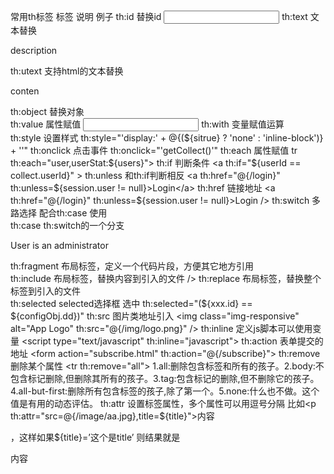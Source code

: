 常用th标签
标签	说明	例子
th:id	替换id	<input th:id="'xxx' + ${collect.id}"/>
th:text	文本替换	<p th:text="${collect.description}">description</p>
th:utext	支持html的文本替换	<p th:utext="${htmlcontent}">conten</p>
th:object	替换对象	<div th:object="${session.user}">
th:value	属性赋值	<input th:value="${user.name}" />
th:with	变量赋值运算	<div th:with="isEven=${prodStat.count}%2==0"></div>
th:style	设置样式	th:style="'display:' + @{(${sitrue} ? 'none' : 'inline-block')} + ''"
th:onclick	点击事件	th:onclick="'getCollect()'"
th:each	属性赋值	tr th:each="user,userStat:${users}">
th:if	判断条件	<a th:if="${userId == collect.userId}" >
th:unless	和th:if判断相反	<a th:href="@{/login}" th:unless=${session.user != null}>Login</a>
th:href	链接地址	<a th:href="@{/login}" th:unless=${session.user != null}>Login</a> />
th:switch	多路选择 配合th:case 使用	<div th:switch="${user.role}">
th:case	th:switch的一个分支	<p th:case="'admin'">User is an administrator</p>
th:fragment	布局标签，定义一个代码片段，方便其它地方引用	<div th:fragment="alert">
th:include	布局标签，替换内容到引入的文件	<head th:include="layout :: htmlhead" th:with="title='xx'"></head> />
th:replace	布局标签，替换整个标签到引入的文件	<div th:replace="fragments/header :: title"></div>
th:selected	selected选择框 选中	th:selected="(${xxx.id} == ${configObj.dd})"
th:src	图片类地址引入	<img class="img-responsive" alt="App Logo" th:src="@{/img/logo.png}" />
th:inline	定义js脚本可以使用变量	<script type="text/javascript" th:inline="javascript">
th:action	表单提交的地址	<form action="subscribe.html" th:action="@{/subscribe}">
th:remove	删除某个属性	<tr th:remove="all"> 1.all:删除包含标签和所有的孩子。2.body:不包含标记删除,但删除其所有的孩子。3.tag:包含标记的删除,但不删除它的孩子。4.all-but-first:删除所有包含标签的孩子,除了第一个。5.none:什么也不做。这个值是有用的动态评估。
th:attr	设置标签属性，多个属性可以用逗号分隔	比如<p th:attr="src=@{/image/aa.jpg},title=${title}">内容</p>，这样如果${title}=’这个是title’ 则结果就是<p src="/image/aa.jpg" title="这个是title">内容</p>